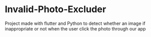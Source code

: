 # Invalid-Photo-Excluder
Project made with flutter and Python to detect whether an image if inappropriate or not when the user click the photo through our app
